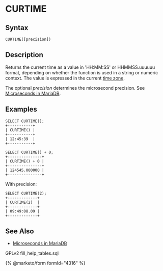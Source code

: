 # CURTIME

## Syntax

```
CURTIME([precision])
```

## Description

Returns the current time as a value in 'HH:MM:SS' or HHMMSS.uuuuuu format, depending on whether the function is used in a string or numeric context. The value is expressed in the current [time zone](../../data-types/string-data-types/character-sets/internationalization-and-localization/time-zones.md).

The optional _precision_ determines the microsecond precision. See [Microseconds in MariaDB](microseconds-in-mariadb.md).

## Examples

```
SELECT CURTIME();
+-----------+
| CURTIME() |
+-----------+
| 12:45:39  |
+-----------+

SELECT CURTIME() + 0;
+---------------+
| CURTIME() + 0 |
+---------------+
| 124545.000000 |
+---------------+
```

With precision:

```
SELECT CURTIME(2);
+-------------+
| CURTIME(2)  |
+-------------+
| 09:49:08.09 |
+-------------+
```

## See Also

* [Microseconds in MariaDB](microseconds-in-mariadb.md)

GPLv2 fill\_help\_tables.sql

{% @marketo/form formId="4316" %}
